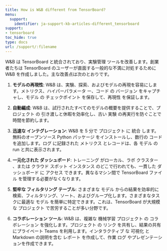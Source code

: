 ```yaml
---
title: How is W&B different from TensorBoard?
menu:
  support:
    identifier: ja-support-kb-articles-different_tensorboard
support:
- tensorboard
toc_hide: true
type: docs
url: /support/:filename
---
```


W&B は TensorBoard と統合されており、実験管理 ツールを改善します。創業者たちは TensorBoard のユーザーが直面する一般的な不満に対処するために W&B を作成しました。主な改善点は次のとおりです。

1.  **モデルの再現性**: W&B は、実験、探索、およびモデルの再現を容易にします。メトリクス、ハイパーパラメータ ー、コード の バージョン をキャプチャし、モデル の チェックポイント を保存して、再現性 を保証します。

2.  **自動編成**: W&B は、試行されたすべてのモデルの概要を提供することで、プロジェクト の 引き渡しと休暇を効率化し、古い 実験 の再実行を防ぐことで時間を節約します。

3.  **迅速な インテグレーション**: W&B を 5 分で プロジェクト に 統合 します。無料のオープンソース Python パッケージ をインストールし、数行の コード を追加します。ログ に記録された メトリクス とレコードは、各 モデル の run と共に表示されます。

4.  **一元化された ダッシュボード**: トレーニング がローカル、ラボ クラスター 、または クラウド スポット インスタンス のどこで行われても、一貫した ダッシュボード に アクセス できます。異なるマシン間で TensorBoard ファイル を管理する必要がなくなります。

5.  **堅牢な フィルタリング テーブル**: さまざまな モデル からの結果を効率的に検索、フィルタリング、ソート、およびグループ化します。さまざまなタスクに最適な モデル を簡単に特定できます。これは、TensorBoard が大規模な プロジェクト で苦労することが多い分野です。

6.  **コラボレーション ツール**: W&B は、複雑な 機械学習 プロジェクト の コラボレーション を強化します。プロジェクト の リンク を共有し、結果の共有にプライベート Teams を利用します。インタラクティブ な 可視化 と Markdown の説明を含む レポート を作成して、作業 ログ やプレゼンテーションを作成できます。
